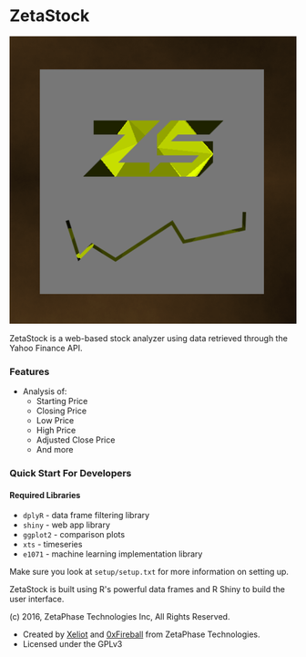# ZetaStock

![Logo](zetastock.png)

ZetaStock is a web-based stock analyzer using data retrieved through the Yahoo Finance API.

### Features
- Analysis of:
  - Starting Price
  - Closing Price
  - Low Price
  - High Price
  - Adjusted Close Price
  - And more

### Quick Start For Developers

#### Required Libraries
- `dplyR` - data frame filtering library
- `shiny` - web app library
- `ggplot2` - comparison plots
- `xts` - timeseries
- `e1071` - machine learning implementation library

Make sure you look at `setup/setup.txt` for more information on setting up.

ZetaStock is built using R's powerful data frames and R Shiny to build the user interface.

(c) 2016, ZetaPhase Technologies Inc, All Rights Reserved.
- Created by [Xeliot](https://github.com/xeliot) and [0xFireball](https://github.com/0xfireball) from ZetaPhase Technologies.
- Licensed under the GPLv3
